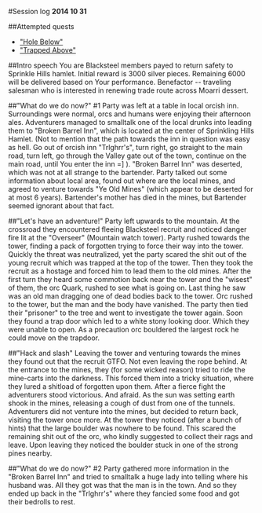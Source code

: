 #Session log
__2014 10 31__

##Attempted quests
  * ["Hole Below"](./01_Hole_Below.md)
  * ["Trapped Above"](./01_Trapped_Above.md)

##Intro speech
  You are Blacksteel members payed to return safety to Sprinkle Hills hamlet.
  Initial reward is 3000 silver pieces. Remaining 6000 will be delivered based
  on Your performance. Benefactor -- traveling salesman who is interested in
  renewing trade route across Moarri dessert.

##"What do we do now?" #1
  Party was left at a table in local orcish inn. Surroundings were normal, orcs
  and humans were enjoying their afternoon ales. Adventurers managed to smalltalk
  one of the local drunks into leading them to "Broken Barrel Inn", which is
  located at the center of Sprinkling Hills Hamlet. (Not to mention that the path
  towards the inn in question was easy as hell. Go out of orcish inn "Trlghrr's",
  turn right, go straight to the main road, turn left, go through the Valley gate
  out of the town, continue on the main road, until You enter the inn =] ).
  "Broken Barrel Inn" was deserted, which was not at all strange to the bartender.
  Party talked out some information about local area, found out where are the
  local mines, and agreed to venture towards "Ye Old Mines" (which appear to be
  deserted for at most 6 years). Bartender's mother has died in the mines, but
  Bartender seemed ignorant about that fact.

##"Let's have an adventure!"
  Party left upwards to the mountain. At the crossroad they encountered fleeing
  Blacksteel recruit and noticed danger fire lit at the "Overseer" (Mountain
  watch tower). Party rushed towards the tower, finding a pack of forgotten
  trying to force their way into the tower. Quickly the threat was neutralized,
  yet the party scared the shit out of the young recruit which was trapped at
  the top of the tower. Then they took the recruit as a hostage and forced him
  to lead them to the old mines. After the first turn they heard some commotion
  back near the tower and the "wisest" of them, the orc Quark, rushed to see
  what is going on. Last thing he saw was an old man dragging one of dead bodies
  back to the tower. Orc rushed to the tower, but the man and the body have
  vanished. The party then tied their "prisoner" to the tree and went to investigate
  the tower again. Soon they found a trap door which led to a white stony looking
  door. Which they were unable to open. As a precaution orc bouldered the largest
  rock he could move on the trapdoor.

##"Hack and slash"
  Leaving the tower and venturing towards the mines they found out that the recruit
  GTFO. Not even leaving the rope behind. At the entrance to the mines, they
  (for some wicked reason) tried to ride the mine-carts into the darkness.
  This forced them into a tricky situation, where they lured a shitload of forgotten
  upon them. After a fierce fight the adventurers stood victorious. And afraid.
  As the sun was setting earth shook in the mines, releasing a cough of dust from one
  of the tunnels. Adventurers did not venture into the mines, but decided to return
  back, visiting the tower once more. At the tower they noticed (after a bunch of
  hints) that the large boulder was nowhere to be found. This scared the remaining
  shit out of the orc, who kindly suggested to collect their rags and leave.
  Upon leaving they noticed the boulder stuck in one of the strong pines nearby.

##"What do we do now?" #2
  Party gathered more information in the "Broken Barrel Inn" and tried to smalltalk
  a huge lady into telling where his husband was. All they got was that the man is
  in the town. And so they ended up back in the "Trlghrr's" where they fancied some
  food and got their bedrolls to rest.


